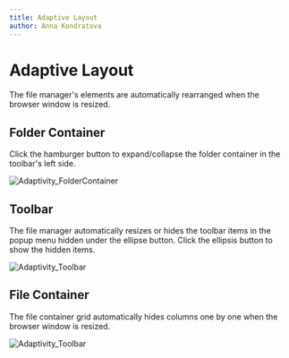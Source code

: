 ```yaml
---
title: Adaptive Layout
author: Anna Kondratova
---
```

# Adaptive Layout

The file manager's elements are automatically rearranged when the browser window is resized. 

## Folder Container

Click the hamburger button to expand/collapse the folder container in the toolbar's left side.

![Adaptivity_FolderContainer](../../../images/fm-folder-container.png)

## Toolbar

The file manager automatically resizes or hides the toolbar items in the popup menu hidden under the ellipse button. Click the ellipsis button to show the hidden items.

![Adaptivity_Toolbar](../../../images/fm-folder-ellipsis.png)

## File Container

The file container grid automatically hides columns one by one when the browser window is resized. 

![Adaptivity_Toolbar](../../../images/fm-view-column.png)

